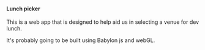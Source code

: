 #### Lunch picker

This is a web app that is designed to help aid us in selecting a venue for dev lunch.

It's probably going to be built using Babylon js and webGL.
